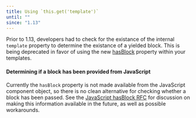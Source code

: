 ```yaml
---
title: Using `this.get('template')`
until: ""
since: "1.13"
---
```



Prior to 1.13, developers had to check for the existance of the internal `template` property to determine the existance of a yielded block.
This is being deprecated in favor of using the new [hasBlock](http://emberjs.com/api/classes/Ember.Component.html#property_hasBlock)
property within your templates.

#### Determining if a block has been provided from JavaScript

Currently the `hasBlock` property is not made available from the JavaScript component object,
so there is no clean alternative for checking whether a block has been passed.
See the [JavaScript hasBlock RFC](https://github.com/emberjs/rfcs/pull/102) for discussion on making this information
available in the future, as well as possible workarounds.
